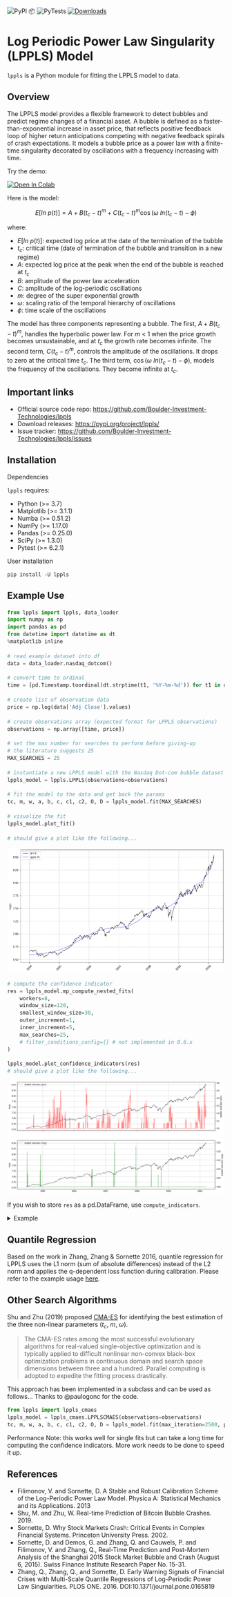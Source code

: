 ![PyPI 📦   ](https://github.com/Boulder-Investment-Technologies/lppls/workflows/PyPI%20%F0%9F%93%A6%20%20%20/badge.svg?branch=master)
![PyTests](https://github.com/Boulder-Investment-Technologies/lppls/workflows/PyTests/badge.svg?branch=master)
[![Downloads](https://pepy.tech/badge/lppls)](https://pepy.tech/project/lppls)

# Log Periodic Power Law Singularity (LPPLS) Model 
`lppls` is a Python module for fitting the LPPLS model to data.


## Overview
The LPPLS model provides a flexible framework to detect bubbles and predict regime changes of a financial asset. A bubble is defined as a faster-than-exponential increase in asset price, that reflects positive feedback loop of higher return anticipations competing with negative feedback spirals of crash expectations. It models a bubble price as a power law with a finite-time singularity decorated by oscillations with a frequency increasing with time. 

Try the demo: 

[![Open In Colab](https://colab.research.google.com/assets/colab-badge.svg)](https://colab.research.google.com/drive/1Qvbdj4DGNcC9Oop9mA6Vzdvsoec6k2I0?usp=sharing)


Here is the model:

```math
E[ln\ p(t)] = A + B(t_c-t)^{m}+C(t_c-t)^{m}\cos(\omega\ ln(t_c-t) - \phi)
```

  where:

  - $E[ln\ p(t)]$: expected log price at the date of the termination of the bubble
  - $t_c$: critical time (date of termination of the bubble and transition in a new regime) 
  - $A$: expected log price at the peak when the end of the bubble is reached at $t_c$
  - $B$: amplitude of the power law acceleration
  - $C$: amplitude of the log-periodic oscillations
  - $m$: degree of the super exponential growth
  - $\omega$: scaling ratio of the temporal hierarchy of oscillations
  - $\phi$: time scale of the oscillations
    
The model has three components representing a bubble. The first, $A+B(t_c-t)^{m}$, handles the hyperbolic power law. For $m$ < 1 when the price growth becomes unsustainable, and at $t_c$ the growth rate becomes infinite. The second term, $C(t_c-t)^{m}$, controls the amplitude of the oscillations. It drops to zero at the critical time $t_c$. The third term, $\cos(\omega\ ln(t_c-t) - \phi)$, models the frequency of the oscillations. They become infinite at $t_c$.

## Important links
 - Official source code repo: https://github.com/Boulder-Investment-Technologies/lppls
 - Download releases: https://pypi.org/project/lppls/
 - Issue tracker: https://github.com/Boulder-Investment-Technologies/lppls/issues

## Installation
Dependencies

`lppls` requires:
 - Python (>= 3.7)
 - Matplotlib (>= 3.1.1)
 - Numba (>= 0.51.2)
 - NumPy (>= 1.17.0)
 - Pandas (>= 0.25.0)
 - SciPy (>= 1.3.0)
 - Pytest (>= 6.2.1)

User installation
```
pip install -U lppls
```

## Example Use
```python
from lppls import lppls, data_loader
import numpy as np
import pandas as pd
from datetime import datetime as dt
%matplotlib inline

# read example dataset into df 
data = data_loader.nasdaq_dotcom()

# convert time to ordinal
time = [pd.Timestamp.toordinal(dt.strptime(t1, '%Y-%m-%d')) for t1 in data['Date']]

# create list of observation data
price = np.log(data['Adj Close'].values)

# create observations array (expected format for LPPLS observations)
observations = np.array([time, price])

# set the max number for searches to perform before giving-up
# the literature suggests 25
MAX_SEARCHES = 25

# instantiate a new LPPLS model with the Nasdaq Dot-com bubble dataset
lppls_model = lppls.LPPLS(observations=observations)

# fit the model to the data and get back the params
tc, m, w, a, b, c, c1, c2, O, D = lppls_model.fit(MAX_SEARCHES)

# visualize the fit
lppls_model.plot_fit()

# should give a plot like the following...
```

![LPPLS Fit to the Nasdaq Dataset](https://raw.githubusercontent.com/Boulder-Investment-Technologies/lppls/master/img/dotcom_lppls_fit.png)

```python
# compute the confidence indicator
res = lppls_model.mp_compute_nested_fits(
    workers=8,
    window_size=120, 
    smallest_window_size=30, 
    outer_increment=1, 
    inner_increment=5, 
    max_searches=25,
    # filter_conditions_config={} # not implemented in 0.6.x
)

lppls_model.plot_confidence_indicators(res)
# should give a plot like the following...
```
![LPPLS Confidnce Indicator](https://raw.githubusercontent.com/Boulder-Investment-Technologies/lppls/master/img/dotcom_confidence_indicator.png)

If you wish to store `res` as a pd.DataFrame, use `compute_indicators`.
<details>
  <summary>Example</summary>

  ```python
  res_df = lppls_model.compute_indicators(res)
  res_df
  # gives the following...
  ```
  <img src="https://raw.githubusercontent.com/Boulder-Investment-Technologies/lppls/master/img/compute_indicator_df.png"  width="500"/>
  
</details>

## Quantile Regression
Based on the work in Zhang, Zhang & Sornette 2016, quantile regression for LPPLS uses the L1 norm (sum of absolute differences) instead of the L2 norm
and applies the q-dependent loss function during calibration. Please refer to the example usage [here](https://github.com/Boulder-Investment-Technologies/lppls/blob/master/notebooks/quantile_regression.ipynb). 

## Other Search Algorithms
Shu and Zhu (2019) proposed [CMA-ES](https://en.wikipedia.org/wiki/CMA-ES) for identifying the best estimation of the three non-linear parameters ($t_c$, $m$, $\omega$).
> The CMA-ES rates among the most successful evolutionary
algorithms for real-valued single-objective optimization and is typically applied to difficult
nonlinear non-convex black-box optimization problems in continuous domain and search space
dimensions between three and a hundred. Parallel computing is adopted to expedite the fitting
process drastically.

This approach has been implemented in a subclass and can be used as follows...
Thanks to @paulogonc for the code.
```python
from lppls import lppls_cmaes
lppls_model = lppls_cmaes.LPPLSCMAES(observations=observations)
tc, m, w, a, b, c, c1, c2, O, D = lppls_model.fit(max_iteration=2500, pop_size=4)
```
Performance Note: this works well for single fits but can take a long time for computing the confidence indicators. More work needs to be done to speed it up. 
## References
 - Filimonov, V. and Sornette, D. A Stable and Robust Calibration Scheme of the Log-Periodic Power Law Model. Physica A: Statistical Mechanics and its Applications. 2013
 - Shu, M. and Zhu, W. Real-time Prediction of Bitcoin Bubble Crashes. 2019.
 - Sornette, D. Why Stock Markets Crash: Critical Events in Complex Financial Systems. Princeton University Press. 2002.
 - Sornette, D. and Demos, G. and Zhang, Q. and Cauwels, P. and Filimonov, V. and Zhang, Q., Real-Time Prediction and Post-Mortem Analysis of the Shanghai 2015 Stock Market Bubble and Crash (August 6, 2015). Swiss Finance Institute Research Paper No. 15-31.
 - Zhang, Q., Zhang, Q., and Sornette, D. Early Warning Signals of Financial Crises with Multi-Scale Quantile Regressions of Log-Periodic Power Law Singularities. PLOS ONE. 2016. DOI:10.1371/journal.pone.0165819